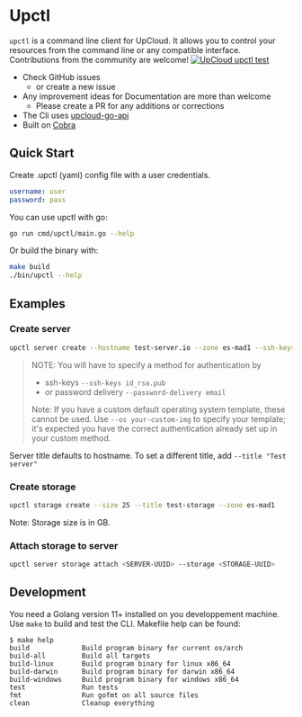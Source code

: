 # Upctl

`upctl` is a command line client for UpCloud. It allows you to control your
resources from the command line or any compatible interface. Contributions from
the community are welcome!
[![UpCloud upctl test](https://github.com/UpCloudLtd/upctl/actions/workflows/test.yml/badge.svg)](https://github.com/UpCloudLtd/upctl/actions/workflows/test.yml)

* Check GitHub issues
  * or create a new issue
* Any improvement ideas for Documentation are more than welcome
  * Please create a PR for any additions or corrections
* The Cli uses [upcloud-go-api](https://github.com/UpCloudLtd/upcloud-go-api)
* Built on [Cobra](https://cobra.dev)

## Quick Start

Create .upctl (yaml) config file with a user credentials.

``` yaml
username: user
password: pass
```

You can use upctl with go:

``` bash
go run cmd/upctl/main.go --help
```

Or build the binary with:

``` bash
make build
./bin/upctl --help
```

## Examples

### Create server

``` bash
upctl server create --hostname test-server.io --zone es-mad1 --ssh-keys id_rsa.pub
```

> NOTE: You will have to specify a method for authentication by
>
> * ssh-keys `--ssh-keys id_rsa.pub`
> * or password delivery `--password-delivery email`
>
> Note: If you have a custom default operating system template, these cannot be used. Use `--os your-custom-img` to specify your template; it's expected you have the correct authentication already set up in your custom method. 

Server title defaults to hostname. To set a different title, add `--title "Test server"`

### Create storage

``` bash
upctl storage create --size 25 --title test-storage --zone es-mad1
```

Note: Storage size is in GB.

### Attach storage to server

``` bash
upctl server storage attach <SERVER-UUID> --storage <STORAGE-UUID> 
```

## Development

You need a Golang version 11+ installed on you developpement machine.
Use `make` to build and test the CLI. Makefile help can be found:
```
$ make help
build             Build program binary for current os/arch
build-all         Build all targets
build-linux       Build program binary for linux x86_64
build-darwin      Build program binary for darwin x86_64
build-windows     Build program binary for windows x86_64
test              Run tests
fmt               Run gofmt on all source files
clean             Cleanup everything
```
